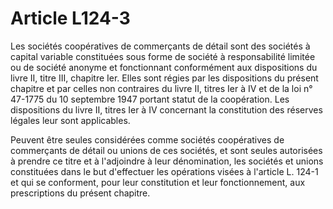 # Article L124-3

Les sociétés coopératives de commerçants de détail sont des sociétés à capital variable constituées sous forme de société à responsabilité limitée ou de société anonyme et fonctionnant conformément aux dispositions du livre II, titre III, chapitre Ier. Elles sont régies par les dispositions du présent chapitre et par celles non contraires du livre II, titres Ier à IV et de la loi n° 47-1775 du 10 septembre 1947 portant statut de la coopération. Les dispositions du livre II, titres Ier à IV concernant la constitution des réserves légales leur sont applicables.

Peuvent être seules considérées comme sociétés coopératives de commerçants de détail ou unions de ces sociétés, et sont seules autorisées à prendre ce titre et à l'adjoindre à leur dénomination, les sociétés et unions constituées dans le but d'effectuer les opérations visées à l'article L. 124-1 et qui se conforment, pour leur constitution et leur fonctionnement, aux prescriptions du présent chapitre.
